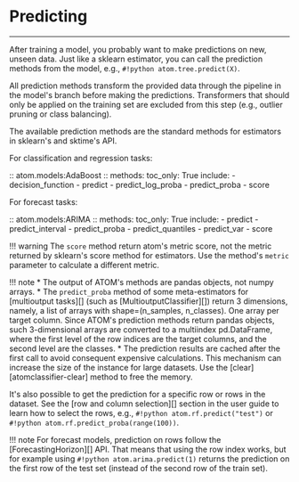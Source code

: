 # Predicting
------------

After training a model, you probably want to make predictions on new,
unseen data. Just like a sklearn estimator, you can call the prediction
methods from the model, e.g., `#!python atom.tree.predict(X)`.

All prediction methods transform the provided data through the pipeline
in the model's branch before making the predictions. Transformers that
should only be applied on the training set are excluded from this step
(e.g., outlier pruning or class balancing).

The available prediction methods are the standard methods for estimators
in sklearn's and sktime's API.

For classification and regression tasks:

:: atom.models:AdaBoost
    :: methods:
        toc_only: True
        include:
            - decision_function
            - predict
            - predict_log_proba
            - predict_proba
            - score

For forecast tasks:

:: atom.models:ARIMA
    :: methods:
        toc_only: True
        include:
            - predict
            - predict_interval
            - predict_proba
            - predict_quantiles
            - predict_var
            - score


!!! warning
    The `score` method return atom's metric score, not the metric returned
    by sklearn's score method for estimators. Use the method's `metric`
    parameter to calculate a different metric.

!!! note
    * The output of ATOM's methods are pandas objects, not numpy arrays.
    * The `predict_proba` method of some meta-estimators for [multioutput tasks][]
      (such as [MultioutputClassifier][]) return 3 dimensions, namely, a list of
      arrays with shape=(n_samples, n_classes). One array per target column. Since
      ATOM's prediction methods return pandas objects, such 3-dimensional arrays
      are converted to a multiindex pd.DataFrame, where the first level of the row
      indices are the target columns, and the second level are the classes.
    * The prediction results are cached after the first call to avoid consequent
      expensive calculations. This mechanism can increase the size of the instance
      for large datasets. Use the [clear][atomclassifier-clear] method to free the
      memory.


It's also possible to get the prediction for a specific row or rows in
the dataset. See the [row and column selection][] section in the user guide
to learn how to select the rows, e.g., `#!python atom.rf.predict("test")`
or `#!python atom.rf.predict_proba(range(100))`.

!!! note
    For forecast models, prediction on rows follow the [ForecastingHorizon][]
    API. That means that using the row index works, but for example using
    `#!python atom.arima.predict(1)` returns the prediction on the first row
    of the test set (instead of the second row of the train set).
